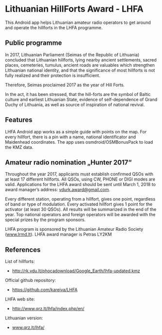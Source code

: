 # Lithuanian HillForts Award - LHFA

This Android app helps Lithuanian amateur radio operators to get around and operate the hillforts in the LHFA programme.

## Public programme 

In 2017, Lithuanian Parliament (Seimas of the Republic of Lithuania) concluded that Lithuanian hillforts, lying nearby ancient settlements, sacred places, cemeteries, tumulus, ancient roads are valuables which strengthen Lithuanian national identity, and that the significance of most hillforts is not fully realized and their protection is insufficient.

Therefore, Seimas proclaimed 2017 as the year of Hill Forts.

In the act, it has been stressed, that the hill-forts are the symbol of Baltic culture and earliest Lithuanian State, evidence of self-dependence of Grand Duchy of Lithuania, as well as source of inspiration of national revival.

## Features

LHFA Android app works as a simple guide with points on the map. For every hillfort, there is a pin with a name, national identificator and Maidenhead coordinates. The app uses osmdroid/OSMBonusPack to load the KMZ data.

## Amateur radio nomination „Hunter 2017“

Throughout the year 2017, applicants must establish confirmed QSOs with at least 17 different hillforts. All QSOs, using CW, PHONE or DIGI modes are valid. Applications for the LHFA award should be sent until March 1, 2018 to award manager’s address: vdurk.award@gmail.com.

Every different station, operating from a hillfort, gives one point, regardless of band or type of modulation. Every activated hillfort gives 1 point for the activator (at least 30 QSOs). All results will be summarized in the end of the year. Top national operators and foreign operators will be awarded with the special prizes by the program sponsors.

LHFA program is sponsored by the Lithuanian Amateur Radio Society (www.lrmd.lt). LHFA award manager is Petras LY2KM

## References

List of hillforts:
* http://rk.vdu.lt/phocadownload/Google_Earth/lhfa-updated.kmz

Official github repository:
* https://github.com/kareiva/LHFA

LHFA web site:
* http://www.qrz.lt/lhfa/index.php/en/

Lithuanian version:
* www.qrz.lt/lhfa/
